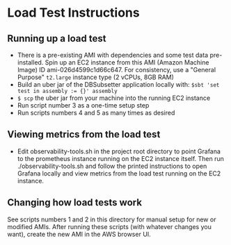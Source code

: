 # Load Test Instructions

## Running up a load test

* There is a pre-existing AMI with dependencies and some test data pre-installed.
  Spin up an EC2 instance from this AMI (Amazon Machine Image) ID ami-026d4599c1d66c647.
  For consistency, use a "General Purpose" `t2.large` instance type (2 vCPUs, 8GB RAM)
* Build an uber jar of the DBSubsetter application locally with: 
  `$sbt 'set test in assembly := {}' assembly`
* `$ scp` the uber jar from your machine into the running EC2 instance
* Run script number 3 as a one-time setup step
* Run scripts numbers 4 and 5 as many times as desired

## Viewing metrics from the load test

* Edit observability-tools.sh in the project root directory to point Grafana to the 
  prometheus instance running on the EC2 instance itself. Then run ./observability-tools.sh
  and follow the printed instructions to open Grafana locally and view metrics from the load
  test running on the EC2 instance.

## Changing how load tests work

See scripts numbers 1 and 2 in this directory for manual setup for new or modified AMIs.
After running these scripts (with whatever changes you want), create the new AMI in the AWS browser UI.